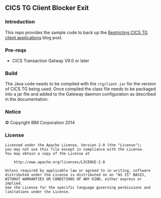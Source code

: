 ## CICS TG Client Blocker Exit

### Introduction
This repo provides the sample code to back up the [Restricting CICS TG client applications](https://www.ibm.com/developerworks/community/blogs/aimsupport/entry/restricting_cics_tg_client_applications?lang=en) blog post.

### Pre-reqs
* CICS Transaction Gatway V9.0 or later

### Build
The Java code needs to be compiled with the `ctgclient.jar` for the version of CICS TG being used. Once compiled the class file needs to be packaged into a jar file and added to the Gateway daemon configuration as described in the documentation.

### Notice
&copy; Copyright IBM Corporation 2014

### License
```
Licensed under the Apache License, Version 2.0 (the "License");
you may not use this file except in compliance with the License.
You may obtain a copy of the License at

    http://www.apache.org/licenses/LICENSE-2.0

Unless required by applicable law or agreed to in writing, software
distributed under the License is distributed on an "AS IS" BASIS,
WITHOUT WARRANTIES OR CONDITIONS OF ANY KIND, either express or implied.
See the License for the specific language governing permissions and
limitations under the License.
```
